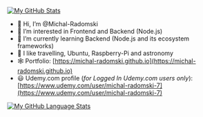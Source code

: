 [![My GitHub Stats](https://github-readme-stats.vercel.app/api/?username=Michal-Radomski&count_private=true&theme=buefy&showicons=true&hide_rank=true)]()

- :wave: Hi, I’m @Michal-Radomski
- 👀 I’m interested in Frontend and Backend (Node.js)
- :brain: I’m currently learning Backend (Node.js and its ecosystem frameworks)
- :milky_way: I like travelling, Ubuntu, Raspberry-Pi and astronomy
- :spider_web: Portfolio: [https://michal-radomski.github.io](https://michal-radomski.github.io)
- 😃 Udemy.com profile (_for Logged In Udemy.com users only_):
  [https://www.udemy.com/user/michal-radomski-7](https://www.udemy.com/user/michal-radomski-7)

[![My GitHub Language Stats](https://github-readme-stats.vercel.app/api/top-langs/?username=Michal-Radomski&layout=compact&langs_count=8&theme=buefy)]()

<!---
Michal-Radomski/Michal-Radomski is a ✨ special ✨ repository because its `README.md` (this file) appears on your GitHub profile.
You can click the Preview link to take a look at your changes.
--->
